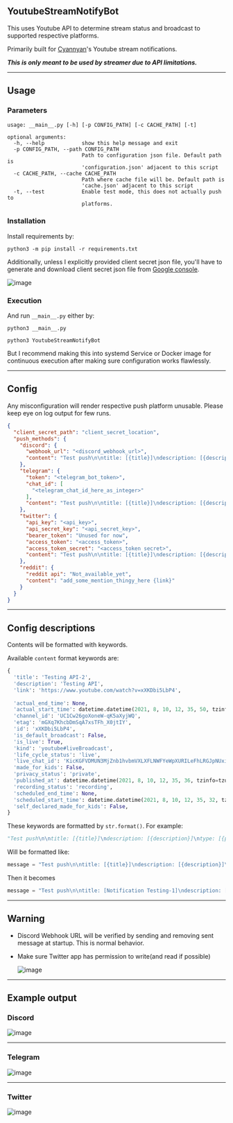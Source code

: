 ## YoutubeStreamNotifyBot

This uses Youtube API to determine stream status and broadcast to supported respective platforms.

Primarily built for [Cyannyan](https://cyannyan.com)'s Youtube stream notifications.

***This is only meant to be used by streamer due to API limitations.***

---

## Usage

### Parameters

```
usage: __main__.py [-h] [-p CONFIG_PATH] [-c CACHE_PATH] [-t]

optional arguments:
  -h, --help            show this help message and exit
  -p CONFIG_PATH, --path CONFIG_PATH
                        Path to configuration json file. Default path is
                        'configuration.json' adjacent to this script
  -c CACHE_PATH, --cache CACHE_PATH
                        Path where cache file will be. Default path is
                        'cache.json' adjacent to this script
  -t, --test            Enable test mode, this does not actually push to
                        platforms.
```

### Installation 

Install requirements by:
```
python3 -m pip install -r requirements.txt
```

Additionally, unless I explicitly provided client secret json file,
you'll have to generate and download client secret json file from [Google console](https://console.cloud.google.com/apis/credentials).

![image](https://user-images.githubusercontent.com/26041217/128898306-a3c23e68-5d67-4c17-b4bd-77ab6362dc10.png)

### Execution

And run `__main__.py` either by:

```
python3 __main__.py
```

```
python3 YoutubeStreamNotifyBot
```

But I recommend making this into systemd Service or Docker image for continuous execution after making sure configuration works flawlessly.

---

## Config

Any misconfiguration will render respective push platform unusable. Please keep eye on log output for few runs.

```json
{
  "client_secret_path": "client_secret_location",
  "push_methods": {
    "discord": {
      "webhook_url": "<discord_webhook_url>",
      "content": "Test push\n\ntitle: [{title}]\ndescription: [{description}]\ntype: [{privacy_status}]\nurl: [{link}]"
    },
    "telegram": {
      "token": "<telegram_bot_token>",
      "chat_id": [
        "<telegram_chat_id_here_as_integer>"
      ],
      "content": "Test push\n\ntitle: [{title}]\ndescription: [{description}]\ntype: [{privacy_status}]\nurl: [{link}]"
    },
    "twitter": {
      "api_key": "<api_key>",
      "api_secret_key": "<api_secret_key>",
      "bearer_token": "Unused for now",
      "access_token": "<access_token>",
      "access_token_secret": "<access_token secret>",
      "content": "Test push\n\ntitle: [{title}]\ndescription: [{description}]\ntype: [{privacy_status}]\nurl: [{link}]"
    },
    "reddit": {
      "reddit api": "Not_available_yet",
      "content": "add_some_mention_thingy_here {link}"
    }
  }
}

```

---

## Config descriptions

Contents will be formatted with keywords.

Available `content` format keywords are:
```python
{
  'title': 'Testing API-2',
  'description': 'Testing API',
  'link': 'https://www.youtube.com/watch?v=xXKDbi5LbP4',
  
  'actual_end_time': None,
  'actual_start_time': datetime.datetime(2021, 8, 10, 12, 35, 50, tzinfo=tzutc()),
  'channel_id': 'UC1Cw26goXoneW-qK5aXyjWQ',
  'etag': 'mGXq7KhcbDmSqA7xsTFh_X0jtIY',
  'id': 'xXKDbi5LbP4',
  'is_default_broadcast': False,
  'is_live': True,
  'kind': 'youtube#liveBroadcast',
  'life_cycle_status': 'live',
  'live_chat_id': 'KicKGFVDMUN3MjZnb1hvbmVXLXFLNWFYeWpXURILeFhLRGJpNUxiUDQ',
  'made_for_kids': False,
  'privacy_status': 'private',
  'published_at': datetime.datetime(2021, 8, 10, 12, 35, 36, tzinfo=tzutc()),
  'recording_status': 'recording',
  'scheduled_end_time': None,
  'scheduled_start_time': datetime.datetime(2021, 8, 10, 12, 35, 32, tzinfo=tzutc()),
  'self_declared_made_for_kids': False,
}
```

These keywords are formatted by `str.format()`. For example:
```python
"Test push\n\ntitle: [{title}]\ndescription: [{description}]\ntype: [{privacy_status}]\nurl: [{link}]"
```

Will be formatted like:

```python
message = "Test push\n\ntitle: [{title}]\ndescription: [{description}]\ntype: [{privacy_status}]\nurl: [{stream_url}]".format(**dict)
```

Then it becomes

```python
message = "Test push\n\ntitle: [Notification Testing-1]\ndescription: [Testing notifications]\ntype: [public]\nurl: [https://www.youtube.com/watch?v=LE6VO0KNbuY]"
```

---

## Warning

- Discord Webhook URL will be verified by sending and removing sent message at startup. This is normal behavior.


- Make sure Twitter app has permission to write(and read if possible)

    ![image](https://user-images.githubusercontent.com/26041217/128051987-ea4a6749-8668-411f-a94f-9a22d0236b7b.png)

---

## Example output

### Discord

  ![image](https://user-images.githubusercontent.com/26041217/128896757-b158bcb6-0482-4a0c-8e61-669996e9fad8.png)

---

### Telegram

  ![image](https://user-images.githubusercontent.com/26041217/128896569-d1f06c5e-4162-4834-bac8-f03ca805020e.png)

---

### Twitter

  ![image](https://user-images.githubusercontent.com/26041217/128896542-25708fc0-2912-43a1-b817-5105b7f2d189.png)
